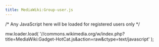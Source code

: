 ```yaml
---
title: MediaWiki:Group-user.js
---
```


/* Any JavaScript here will be loaded for registered users only */

mw.loader.load( '//commons.wikimedia.org/w/index.php?title=MediaWiki:Gadget-HotCat.js&action=raw&ctype=text/javascript' );